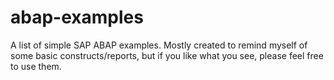 # abap-examples

A list of simple SAP ABAP examples.
Mostly created to remind myself of some basic constructs/reports, but if you like what you see, please feel free to use them.
